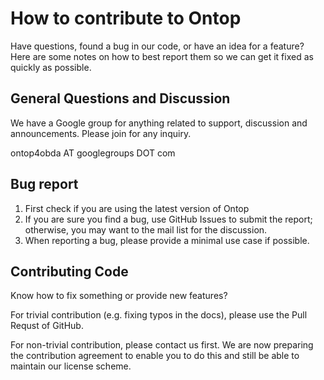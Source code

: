# How to contribute to Ontop

Have questions, found a bug in our code, or have an idea for a feature? Here are some notes on
how to best report them so we can get it fixed as quickly as possible.

## General Questions and Discussion

We have a Google group for anything related to support, discussion and announcements. Please join for any inquiry.

 ontop4obda AT googlegroups DOT com

## Bug report 

1. First check if you are using the latest version of Ontop
2. If you are sure you find a bug, use GitHub Issues to submit the report; otherwise, you may want to the mail list for the discussion.
3. When reporting a bug, please provide a minimal use case if possible.


## Contributing Code

Know how to fix something or provide new features? 

For trivial contribution (e.g. fixing typos in the docs), please use the Pull Requst of GitHub.

For non-trivial contribution, please contact us first. 
We are now preparing the contribution agreement to enable you to do 
this and still be able to maintain our license scheme.

